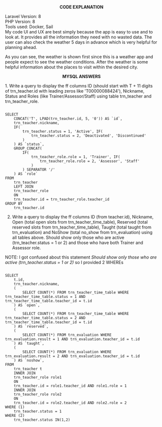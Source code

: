 <p align="center"><strong>CODE EXPLANATION</strong></p>
Laravel Version: 8<br/>
PHP Version: 8<br/>
Tools used: Docker, Sail
<br/>
My code UI and UX are best simply because
the app is easy to use and to look at. It provides all the information they need with no wasted data.
The user can also check the weather 5 days in advance which is very helpful for planning ahead.

As you can see, the weather is shown first since this is a weather app and people expect to see the weather conditions.
After the weather is some helpful information about the places to visit within the desired city.

<p align="center"><strong>MYSQL ANSWERS</strong></p>
1. Write a query to display the ff columns ID (should start
with T + 11 digits of trn_teacher.id with leading zeros like
'T00000088424'), Nickname, Status and Roles (like
Trainer/Assessor/Staff) using table trn_teacher and
trn_teacher_role.

<pre><code>
SELECT 
    CONCAT('T', LPAD(trn_teacher.id, 5, '0')) AS `id`,
    trn_teacher.nickname, 
    IF(
        trn_teacher.status = 1, 'Active', IF(
            trn_teacher.status = 2, 'Deactivated', 'Discontinued'
        )
    ) AS `status`,
    GROUP_CONCAT(
        IF(
            trn_teacher_role.role = 1, 'Trainer', IF(
                trn_teacher_role.role = 2, 'Assessor', 'Staff'
            )
        ) SEPARATOR '/'
    ) AS `role`
FROM
    trn_teacher 
    LEFT JOIN 
    trn_teacher_role 
    ON
    trn_teacher.id = trn_teacher_role.teacher_id
GROUP BY
    trn_teacher.id
</code></pre>

2. Write a query to display the ff columns ID (from teacher.id),
Nickname, Open (total open slots from trn_teacher_time_table),
Reserved (total reserved slots from trn_teacher_time_table),
Taught (total taught from trn_evaluation) and NoShow (total
no_show from trn_evaluation) using all tables above. Should
show only those who are active (trn_teacher.status = 1 or 2)
and those who have both Trainer and Assessor role.

NOTE: I got confused about this statement _Should show only those who are active (trn_teacher.status = 1 or 2)_ so I provided 2 WHEREs

<pre><code>
SELECT
    t.id,
    trn_teacher.nickname,
    (
        SELECT COUNT(*) FROM trn_teacher_time_table WHERE trn_teacher_time_table.status = 1 AND trn_teacher_time_table.teacher_id = t.id
    ) AS `open`,
    (
        SELECT COUNT(*) FROM trn_teacher_time_table WHERE trn_teacher_time_table.status = 2 AND trn_teacher_time_table.teacher_id = t.id
    ) AS `reserved`,
    (
        SELECT COUNT(*) FROM trn_evaluation WHERE trn_evaluation.result = 1 AND trn_evaluation.teacher_id = t.id
    ) AS `taught`,
    (
        SELECT COUNT(*) FROM trn_evaluation WHERE trn_evaluation.result = 2 AND trn_evaluation.teacher_id = t.id
    ) AS `noshow`,
FROM
    trn_teacher t
    INNER JOIN
    trn_teacher_role role1
    ON
    trn_teacher.id = role1.teacher_id AND role1.role = 1
    INNER JOIN
    trn_teacher_role role2
    ON
    trn_teacher.id = role2.teacher_id AND role2.role = 2
WHERE (1)
    trn_teacher.status = 1
WHERE (2)
    trn_teacher.status IN(1,2)
</code></pre>